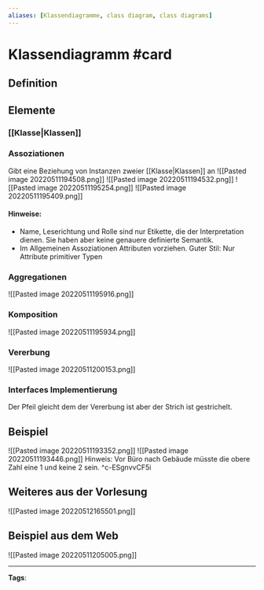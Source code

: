 ```yaml
---
aliases: [Klassendiagramme, class diagram, class diagrams]
---
```


# Klassendiagramm #card
## Definition
## Elemente
### [[Klasse|Klassen]]
### Assoziationen
Gibt eine Beziehung von Instanzen zweier [[Klasse|Klassen]] an
![[Pasted image 20220511194508.png]]
![[Pasted image 20220511194532.png]]
![[Pasted image 20220511195254.png]]
![[Pasted image 20220511195409.png]]
#### Hinweise: 
- Name, Leserichtung und Rolle sind nur Etikette, die der Interpretation dienen. Sie haben aber keine genauere definierte Semantik. 
- Im Allgemeinen Assoziationen Attributen vorziehen. Guter Stil: Nur Attribute primitiver Typen
### Aggregationen
![[Pasted image 20220511195916.png]]
### Komposition
![[Pasted image 20220511195934.png]]
### Vererbung
![[Pasted image 20220511200153.png]]
### Interfaces Implementierung
Der Pfeil gleicht dem der Vererbung ist aber der Strich ist gestrichelt. 
## Beispiel
![[Pasted image 20220511193352.png]]
![[Pasted image 20220511193446.png]]
Hinweis: Vor Büro nach Gebäude müsste die obere Zahl eine 1 und keine 2 sein.
^c-ESgnvvCF5i
## Weiteres aus der Vorlesung
![[Pasted image 20220512165501.png]]
## Beispiel aus dem Web
![[Pasted image 20220511205005.png]]

---
**Tags**: 